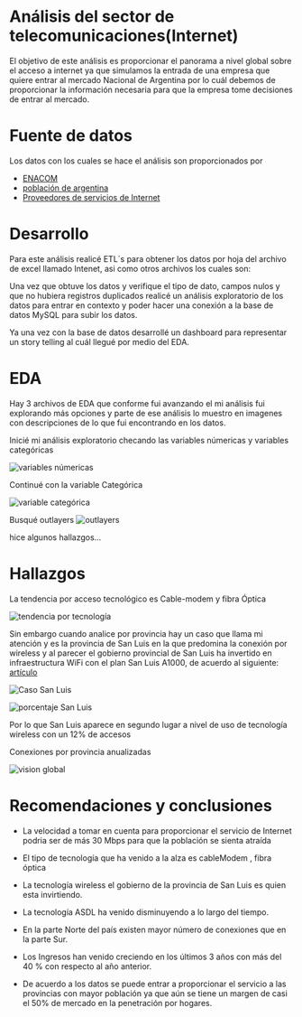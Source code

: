 # Análisis del sector de telecomunicaciones(Internet)

El objetivo de este análisis es proporcionar el panorama a nivel global sobre el acceso a internet ya que simulamos la entrada de una empresa que quiere entrar al mercado Nacional de Argentina por lo cuál debemos de proporcionar la información necesaria para que la empresa tome decisiones de entrar al mercado.

# Fuente de datos
Los datos con los cuales se hace el análisis son proporcionados por 
- [ENACOM](https://indicadores.enacom.gob.ar/datos-abiertos) 
- [población de argentina](https://populationtoday.com/ar-argentina/)
- [Proveedores de servicios de Internet](dhttps://www.argentina.gob.ar/sites/default/files/isp_por_provincias_2.pdf)


# Desarrollo 
Para este análisis realicé ETL´s para obtener los datos por hoja del archivo de excel llamado Intenet, asi como otros archivos los cuales son:

Una vez que obtuve los datos y verifique el tipo de dato, campos nulos y que no hubiera registros duplicados realicé un análisis exploratorio de los datos para entrar en contexto y poder hacer una conexión a la base de datos MySQL para subir los datos.

Ya una vez con la base de datos desarrollé un dashboard para representar un story telling al cuál llegué por medio del EDA.

# EDA
Hay 3 archivos de EDA que conforme fui avanzando el mi análisis fui explorando más opciones y parte de ese análisis lo muestro en imagenes con descripciones de lo que fui encontrando en los datos.

Inicié mi análisis exploratorio checando las variables númericas y variables categóricas

![variables númericas](../imagenes/variables_numericas.png)

Continué con la variable Categórica

![variable categórica](../imagenes/variables%20categoricas.png)

Busqué outlayers
![outlayers](../imagenes/outlayers.png)

hice algunos hallazgos...
# Hallazgos
La tendencia por acceso tecnológico es Cable-modem y fibra Óptica 

![tendencia por tecnología](../imagenes/tendencia_de_accesos_por_tecnologia.png)

Sin embargo cuando analice por provincia hay un caso que llama mi atención y es la provincia de San Luis en la que predomina la conexión por wireless y al parecer el gobierno provincial de San Luis ha invertido en infraestructura WiFi con el plan San Luis A1000, de acuerdo 
al siguiente: [artículo](https://agenciasanluis.com/2022/08/31/815248-san-luis-es-la-provincia-mas-digital-del-pais/)

![Caso San Luis](../imagenes/hallazgo_san_Luis.png)

![porcentaje San Luis](../imagenes/hallazgo_san_luis_porcentaje.png)

Por lo que San Luis aparece en segundo lugar a nivel de uso de tecnología wireless con un 12% de accesos

Conexiones por provincia anualizadas

![vision global](../imagenes/conexiones_por%20años.png)


# Recomendaciones y conclusiones

- La velocidad a tomar en cuenta para proporcionar el servicio de Internet podria ser de más 30 Mbps para que la población se sienta atraída 

- El tipo de tecnología que ha venido a la alza es cableModem , fibra óptica 

- La tecnología wireless el gobierno de la provincia de San Luis es quien esta invirtiendo.

- La tecnología ASDL ha venido disminuyendo a lo largo del tiempo.

- En la parte Norte del país existen mayor número de conexiones que en la parte Sur.

- Los Ingresos han venido creciendo en los últimos 3 años con más del 40 % con respecto al año anterior.

- De acuerdo a los datos se puede entrar a proporcionar el servicio a las provincias con mayor población ya que aún se tiene un margen de casi el 50% de mercado en la penetración por hogares.








